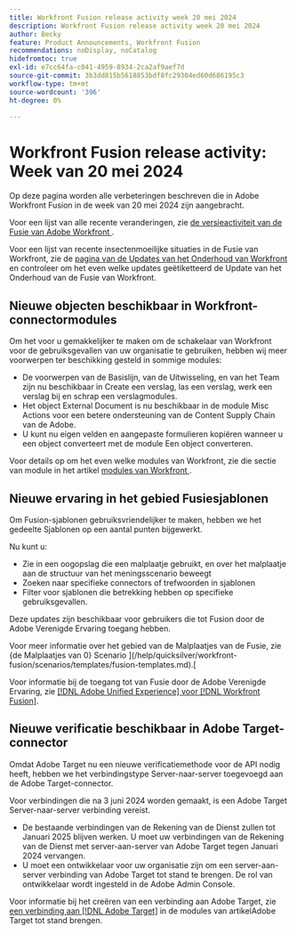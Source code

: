```yaml
---
title: Workfront Fusion release activity week 20 mei 2024
description: Workfront Fusion release activity week 20 mei 2024
author: Becky
feature: Product Announcements, Workfront Fusion
recommendations: noDisplay, noCatalog
hidefromtoc: true
exl-id: e7cc64fa-c041-4959-8934-2ca2af9aef7d
source-git-commit: 3b3dd815b5618853bdf8fc29304ed60d686195c3
workflow-type: tm+mt
source-wordcount: '396'
ht-degree: 0%

---
```


# Workfront Fusion release activity: Week van 20 mei 2024

Op deze pagina worden alle verbeteringen beschreven die in Adobe Workfront Fusion in de week van 20 mei 2024 zijn aangebracht.

Voor een lijst van alle recente veranderingen, zie [ de versieactiviteit van de Fusie van Adobe Workfront ](../../../product-announcements/product-releases/fusion-release-activity/fusion-release-activity.md).

Voor een lijst van recente insectenmoeilijke situaties in de Fusie van Workfront, zie de [ pagina van de Updates van het Onderhoud van Workfront ](https://experienceleague.adobe.com/docs/workfront-known-issues/releases/current-updates.html) en controleer om het even welke updates geëtiketteerd de Update van het Onderhoud van de Fusie van Workfront.

## Nieuwe objecten beschikbaar in Workfront-connectormodules

Om het voor u gemakkelijker te maken om de schakelaar van Workfront voor de gebruiksgevallen van uw organisatie te gebruiken, hebben wij meer voorwerpen ter beschikking gesteld in sommige modules:

* De voorwerpen van de Basislijn, van de Uitwisseling, en van het Team zijn nu beschikbaar in Create een verslag, las een verslag, werk een verslag bij en schrap een verslagmodules.
* Het object External Document is nu beschikbaar in de module Misc Actions voor een betere ondersteuning van de Content Supply Chain van de Adobe.
* U kunt nu eigen velden en aangepaste formulieren kopiëren wanneer u een object converteert met de module Een object converteren.

Voor details op om het even welke modules van Workfront, zie die sectie van module in het artikel [ modules van Workfront ](/help/quicksilver/workfront-fusion/apps-and-their-modules/workfront-modules.md).

## Nieuwe ervaring in het gebied Fusiesjablonen

Om Fusion-sjablonen gebruiksvriendelijker te maken, hebben we het gedeelte Sjablonen op een aantal punten bijgewerkt.

Nu kunt u:

* Zie in een oogopslag die een malplaatje gebruikt, en over het malplaatje aan de structuur van het meningsscenario beweegt
* Zoeken naar specifieke connectors of trefwoorden in sjablonen
* Filter voor sjablonen die betrekking hebben op specifieke gebruiksgevallen.

Deze updates zijn beschikbaar voor gebruikers die tot Fusion door de Adobe Verenigde Ervaring toegang hebben.

Voor meer informatie over het gebied van de Malplaatjes van de Fusie, zie {de Malplaatjes van 0} Scenario ](/help/quicksilver/workfront-fusion/scenarios/templates/fusion-templates.md).[

Voor informatie bij de toegang tot van Fusie door de Adobe Verenigde Ervaring, zie [[!DNL Adobe Unified Experience]  voor  [!DNL Workfront Fusion]](/help/quicksilver/workfront-fusion/fusion-in-admin-console/fusion-unified-experience.md).

## Nieuwe verificatie beschikbaar in Adobe Target-connector

Omdat Adobe Target nu een nieuwe verificatiemethode voor de API nodig heeft, hebben we het verbindingstype Server-naar-server toegevoegd aan de Adobe Target-connector.

Voor verbindingen die na 3 juni 2024 worden gemaakt, is een Adobe Target Server-naar-server verbinding vereist.

* De bestaande verbindingen van de Rekening van de Dienst zullen tot Januari 2025 blijven werken. U moet uw verbindingen van de Rekening van de Dienst met server-aan-server van Adobe Target tegen Januari 2024 vervangen.
* U moet een ontwikkelaar voor uw organisatie zijn om een server-aan-server verbinding van Adobe Target tot stand te brengen. De rol van ontwikkelaar wordt ingesteld in de Adobe Admin Console.

Voor informatie bij het creëren van een verbinding aan Adobe Target, zie [ een verbinding aan  [!DNL Adobe Target]](/help/quicksilver/workfront-fusion/apps-and-their-modules/adobe-target-modules.md#create-a-connection-to-adobe-target) in de modules van artikelAdobe Target tot stand brengen.

